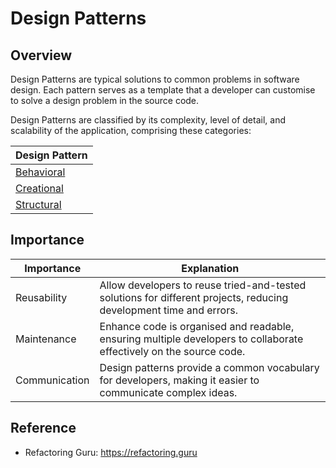 # Design Patterns

## Overview
Design Patterns are typical solutions to common problems in software design. Each pattern serves as a template that a developer can customise
to solve a design problem in the source code.

Design Patterns are classified by its complexity, level of detail, and scalability of the application, comprising these categories:

| Design Pattern                                                                                              |
|-------------------------------------------------------------------------------------------------------------|
| [Behavioral](https://github.com/shumarb/learning/tree/main/software-development/software-design/behavioral) |
| [Creational](https://github.com/shumarb/learning/tree/main/software-development/software-design/creational) |
| [Structural](https://github.com/shumarb/learning/tree/main/software-development/software-design/structural) |

## Importance
| Importance    | Explanation                                                                                                         |
|---------------|---------------------------------------------------------------------------------------------------------------------|
| Reusability   | Allow developers to reuse tried-and-tested solutions for different projects, reducing development time and errors.  |
| Maintenance   | Enhance code is organised and readable, ensuring multiple developers to collaborate effectively on the source code. |
| Communication | Design patterns provide a common vocabulary for developers, making it easier to communicate complex ideas.          |

## Reference
- Refactoring Guru: https://refactoring.guru
